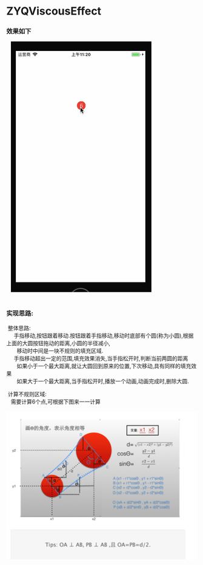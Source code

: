 # ZYQViscousEffect
### 效果如下<br>
    ![](https://github.com/coderZYGui/ZYQViscousEffect/blob/master/ZYQqViscousEffect/img/ViscousEffect.gif)<br>
    
    
### 实现思路:
  整体思路:<br>
      手指移动,按钮跟着移动.按钮跟着手指移动,移动时底部有个圆(称为小圆),根据上面的大圆按钮拖动的距离,小圆的半径减小,<br>
        移动时中间是一块不规则的填充区域.<br>
      手指移动超出一定的范围,填充效果消失,当手指松开时,判断当前两圆的距离<br>
        如果小于一个最大距离,就让大圆回到原来的位置,下次移动,具有同样的填充效果<br>
        如果大于一个最大距离,当手指松开时,播放一个动画,动画完成时,删除大圆.<br>

  计算不规则区域:<br>
    需要计算6个点,可根据下图来一一计算<br>
    ![](https://github.com/coderZYGui/ZYQViscousEffect/blob/master/ZYQqViscousEffect/img/vscosityCalc.png)
